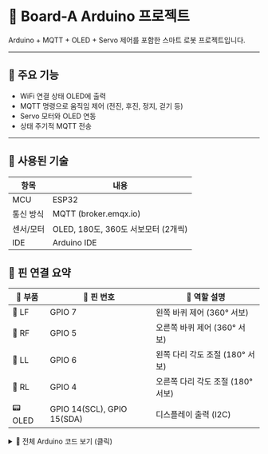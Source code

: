 # 🤖 Board-A Arduino 프로젝트

Arduino + MQTT + OLED + Servo 제어를 포함한 스마트 로봇 프로젝트입니다.

---

## 🔧 주요 기능
- WiFi 연결 상태 OLED에 출력
- MQTT 명령으로 움직임 제어 (전진, 후진, 정지, 걷기 등)
- Servo 모터와 OLED 연동
- 상태 주기적 MQTT 전송

---

## 🧠 사용된 기술
| 항목        | 내용                      |
|-------------|---------------------------|
| MCU         | ESP32                     |
| 통신 방식   | MQTT (broker.emqx.io)     |
| 센서/모터   | OLED, 180도, 360도 서보모터 (2개씩)      |
| IDE         | Arduino IDE               |

## 🔌 핀 연결 요약

| 🧩 부품   | 📌 핀 번호 | 📝 역할 설명                     |
|-----------|------------|----------------------------------|
| 🦿 LF     | GPIO 7     | 왼쪽 바퀴 제어 (360° 서보)         |
| 🦿 RF     | GPIO 5     | 오른쪽 바퀴 제어 (360° 서보)       |
| 🦿 LL     | GPIO 6     | 왼쪽 다리 각도 조절 (180° 서보)     |
| 🦿 RL     | GPIO 4     | 오른쪽 다리 각도 조절 (180° 서보)   |
| 📟 OLED   | GPIO 14(SCL), GPIO 15(SDA) | 디스플레이 출력 (I2C) |


<details>
<summary>🔧 전체 Arduino 코드 보기 (클릭)</summary>

```cpp
#include <Wire.h>
#include <WiFi.h>
#include <PubSubClient.h>
#include <ArduinoJson.h>
#include <ESP32Servo.h>
#include <U8g2lib.h>

// OLED 디스플레이 설정
U8G2_SH1106_128X64_NONAME_F_HW_I2C oled(U8G2_R0, U8X8_PIN_NONE);

// Wi-Fi 정보
const char* ssid = "Arnoldroom";
const char* password = "Fanta!1600";

// MQTT 브로커 정보
const char* mqtt_server = "broker.emqx.io";
const int mqtt_port = 1883;
const char* intopic = "i2r/warnold2114@gmail.com/in";
const char* outtopic = "i2r/warnold2114@gmail.com/out";
const char* statustopic = "i2r/status";

WiFiClient espClient;
PubSubClient client(espClient);

// 서보모터 세팅
Servo servoLL, servoRL, servoLF, servoRF;
const int pinLL = 6, pinRL = 4, pinLF = 7, pinRF = 5;

// OLED 상태 출력 함수
void showStatus(const char* text) {
  oled.clearBuffer();
  oled.setFont(u8g2_font_ncenB08_tr);
  oled.drawStr(0, 32, text);
  oled.sendBuffer();
}

// 걷기 모션 함수
void walkMotion(int steps = 2) {
  for (int i = 0; i < steps; i++) {
    servoLL.write(60); servoRL.write(100); delay(300);
    servoLL.write(90); servoRL.write(90); delay(200);
    servoRL.write(120); servoLL.write(80); delay(300);
    servoRL.write(90); servoLL.write(90); delay(200);
  }
}

// MQTT 메시지 수신 처리
void callback(char* topic, byte* payload, unsigned int length) {
  Serial.print("📩 수신 메시지: ");
  String message;
  for (unsigned int i = 0; i < length; i++) message += (char)payload[i];
  Serial.println(message);

  StaticJsonDocument<200> doc;
  DeserializationError error = deserializeJson(doc, payload, length);
  if (error) {
    Serial.print("❌ JSON 파싱 오류: ");
    Serial.println(error.c_str());
    return;
  }

  int order = doc["order"];
  Serial.print("🛠 명령 코드: ");
  Serial.println(order);

  switch (order) {
    case 1: showStatus("Moving Forward...");
            servoLL.write(165); servoRL.write(15); delay(400);
            servoLF.write(120); servoRF.write(65); break;
    case 2: showStatus("Reversing...");
            servoLL.write(165); servoRL.write(15); delay(400);
            servoLF.write(65); servoRF.write(120); break;
    case 0: showStatus("Stopped");
            servoLL.write(90); servoRL.write(90);
            servoLF.write(90); servoRF.write(90); break;
    case 3: showStatus("Dancing!");
            servoLL.write(30); delay(400); servoLL.write(90); delay(200);
            servoRL.write(150); delay(400); servoRL.write(90); delay(200); break;
    case 4: showStatus("LL Test");
            servoLL.write(30); delay(500); servoLL.write(90); break;
    case 5: showStatus("RL Test");
            servoRL.write(150); delay(500); servoRL.write(90); break;
    case 6: showStatus("Walking...");
            walkMotion(2); showStatus("Done"); break;
    default: showStatus("Unknown Cmd"); break;
  }
}

// MQTT 재연결
void reconnect() {
  while (!client.connected()) {
    Serial.print("🔌 MQTT 연결 시도...");
    String clientId = "ESP32Client-" + String(random(0xffff), HEX);
    if (client.connect(clientId.c_str())) {
      Serial.println("✅ MQTT 연결 성공");
      client.subscribe(intopic);
    } else {
      Serial.print("❌ 실패, 상태: ");
      Serial.print(client.state());
      Serial.println(" → 5초 후 재시도");
      delay(5000);
    }
  }
}

// MQTT 전송 함수
void sendOrder(int order) {
  StaticJsonDocument<100> doc;
  doc["order"] = order;
  char buffer[128];
  size_t n = serializeJson(doc, buffer);
  client.publish(outtopic, buffer, n);
  Serial.printf("📤 명령 전송: %s\n", buffer);
}

// 설정
void setup() {
  Serial.begin(115200);
  Wire.begin(15, 14); // OLED I2C 핀
  oled.begin();
  showStatus("Robot Active...");

  servoLL.attach(pinLL); servoLL.write(90);
  servoRL.attach(pinRL); servoRL.write(90);
  servoLF.attach(pinLF); servoLF.write(90);
  servoRF.attach(pinRF); servoRF.write(90);

  WiFi.begin(ssid, password);
  Serial.print("📶 WiFi 연결 중");
  while (WiFi.status() != WL_CONNECTED) {
    delay(500); Serial.print(".");
  }
  Serial.println("\n✅ WiFi 연결 완료: " + WiFi.localIP().toString());

  client.setServer(mqtt_server, mqtt_port);
  client.setCallback(callback);
  client.setKeepAlive(60);
}

// 반복
unsigned long lastStatusTime = 0;

void loop() {
  if (!client.connected()) reconnect();
  client.loop();

  unsigned long now = millis();
  if (now - lastStatusTime > 5000) {
    StaticJsonDocument<100> statusDoc;
    statusDoc["status"] = "connected";
    statusDoc["id"] = "boardA";
    char buffer[128];
    serializeJson(statusDoc, buffer);
    Serial.print("📤 상태 전송: ");
    Serial.println(buffer);
    client.publish(statustopic, buffer);
    lastStatusTime = now;
  }
}
